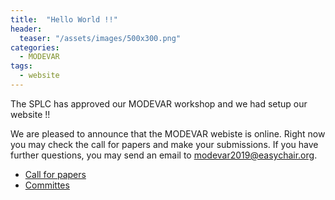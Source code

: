 ```yaml
---
title:  "Hello World !!"
header:
  teaser: "/assets/images/500x300.png"
categories: 
  - MODEVAR
tags:
  - website
---
```


The SPLC has approved our MODEVAR workshop and we had setup our website !!

We are pleased to announce that the MODEVAR webiste is online. Right now you may check the call for papers and make your submissions. If you have further questions, you may send an email to [modevar2019@easychair.org](mailto:modevar2019@easychair.org).

- [Call for papers](/submissions/)
- [Committes](/committees/)